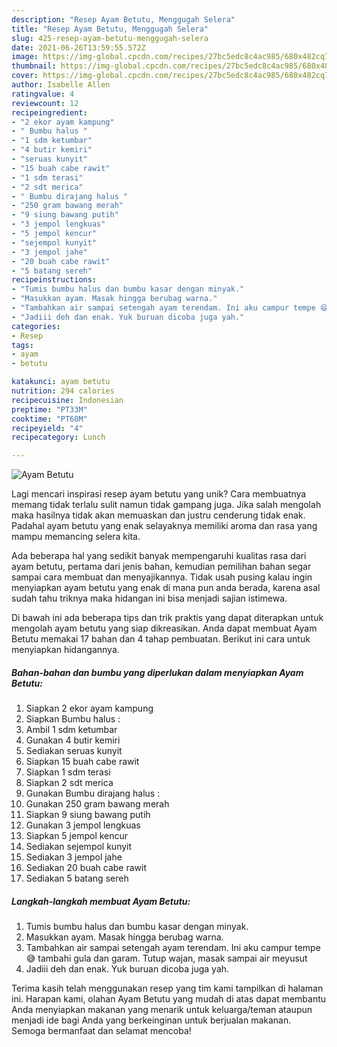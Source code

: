```yaml
---
description: "Resep Ayam Betutu, Menggugah Selera"
title: "Resep Ayam Betutu, Menggugah Selera"
slug: 425-resep-ayam-betutu-menggugah-selera
date: 2021-06-26T13:59:55.572Z
image: https://img-global.cpcdn.com/recipes/27bc5edc8c4ac985/680x482cq70/ayam-betutu-foto-resep-utama.jpg
thumbnail: https://img-global.cpcdn.com/recipes/27bc5edc8c4ac985/680x482cq70/ayam-betutu-foto-resep-utama.jpg
cover: https://img-global.cpcdn.com/recipes/27bc5edc8c4ac985/680x482cq70/ayam-betutu-foto-resep-utama.jpg
author: Isabelle Allen
ratingvalue: 4
reviewcount: 12
recipeingredient:
- "2 ekor ayam kampung"
- " Bumbu halus "
- "1 sdm ketumbar"
- "4 butir kemiri"
- "seruas kunyit"
- "15 buah cabe rawit"
- "1 sdm terasi"
- "2 sdt merica"
- " Bumbu dirajang halus "
- "250 gram bawang merah"
- "9 siung bawang putih"
- "3 jempol lengkuas"
- "5 jempol kencur"
- "sejempol kunyit"
- "3 jempol jahe"
- "20 buah cabe rawit"
- "5 batang sereh"
recipeinstructions:
- "Tumis bumbu halus dan bumbu kasar dengan minyak."
- "Masukkan ayam. Masak hingga berubag warna."
- "Tambahkan air sampai setengah ayam terendam. Ini aku campur tempe 😅 tambahi gula dan garam. Tutup wajan, masak sampai air meyusut"
- "Jadiii deh dan enak. Yuk buruan dicoba juga yah."
categories:
- Resep
tags:
- ayam
- betutu

katakunci: ayam betutu 
nutrition: 294 calories
recipecuisine: Indonesian
preptime: "PT33M"
cooktime: "PT60M"
recipeyield: "4"
recipecategory: Lunch

---
```



![Ayam Betutu](https://img-global.cpcdn.com/recipes/27bc5edc8c4ac985/680x482cq70/ayam-betutu-foto-resep-utama.jpg)

Lagi mencari inspirasi resep ayam betutu yang unik? Cara membuatnya memang tidak terlalu sulit namun tidak gampang juga. Jika salah mengolah maka hasilnya tidak akan memuaskan dan justru cenderung tidak enak. Padahal ayam betutu yang enak selayaknya memiliki aroma dan rasa yang mampu memancing selera kita.



Ada beberapa hal yang sedikit banyak mempengaruhi kualitas rasa dari ayam betutu, pertama dari jenis bahan, kemudian pemilihan bahan segar sampai cara membuat dan menyajikannya. Tidak usah pusing kalau ingin menyiapkan ayam betutu yang enak di mana pun anda berada, karena asal sudah tahu triknya maka hidangan ini bisa menjadi sajian istimewa.


Di bawah ini ada beberapa tips dan trik praktis yang dapat diterapkan untuk mengolah ayam betutu yang siap dikreasikan. Anda dapat membuat Ayam Betutu memakai 17 bahan dan 4 tahap pembuatan. Berikut ini cara untuk menyiapkan hidangannya.

<!--inarticleads1-->

##### Bahan-bahan dan bumbu yang diperlukan dalam menyiapkan Ayam Betutu:

1. Siapkan 2 ekor ayam kampung
1. Siapkan  Bumbu halus :
1. Ambil 1 sdm ketumbar
1. Gunakan 4 butir kemiri
1. Sediakan seruas kunyit
1. Siapkan 15 buah cabe rawit
1. Siapkan 1 sdm terasi
1. Siapkan 2 sdt merica
1. Gunakan  Bumbu dirajang halus :
1. Gunakan 250 gram bawang merah
1. Siapkan 9 siung bawang putih
1. Gunakan 3 jempol lengkuas
1. Siapkan 5 jempol kencur
1. Sediakan sejempol kunyit
1. Sediakan 3 jempol jahe
1. Sediakan 20 buah cabe rawit
1. Sediakan 5 batang sereh




<!--inarticleads2-->

##### Langkah-langkah membuat Ayam Betutu:

1. Tumis bumbu halus dan bumbu kasar dengan minyak.
1. Masukkan ayam. Masak hingga berubag warna.
1. Tambahkan air sampai setengah ayam terendam. Ini aku campur tempe 😅 tambahi gula dan garam. Tutup wajan, masak sampai air meyusut
1. Jadiii deh dan enak. Yuk buruan dicoba juga yah.




Terima kasih telah menggunakan resep yang tim kami tampilkan di halaman ini. Harapan kami, olahan Ayam Betutu yang mudah di atas dapat membantu Anda menyiapkan makanan yang menarik untuk keluarga/teman ataupun menjadi ide bagi Anda yang berkeinginan untuk berjualan makanan. Semoga bermanfaat dan selamat mencoba!
